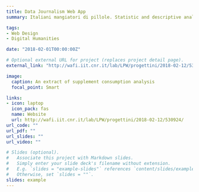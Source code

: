 ```yaml
---
title: Data Journalism Web App
summary: Italiani mangiatori di pillole. Statistic and descriptive analysis of medical data as result of a Data Journalism investigation about supplement consumption in Italy. Data is extracted, cleaned up and organized in CSV tables, managed through a database SQL. Query API are in PHP. The implemented software receives data through AJAX and return them in Json format to a script that processes them and show them in a client-readable format (charts displayed in a user interface).

tags:
- Web Design
- Digital Humanities 

date: "2018-02-01T00:00:00Z"

# Optional external URL for project (replaces project detail page).
external_link: "http://wafi.iit.cnr.it/lab/LPW/progettini/2018-02-12/530924/"

image:
  caption: An extract of supplement consumption analysis
  focal_point: Smart

links:
- icon: laptop
  icon_pack: fas
  name: Website
  url: http://wafi.iit.cnr.it/lab/LPW/progettini/2018-02-12/530924/
url_code: ""
url_pdf: ""
url_slides: ""
url_video: ""

# Slides (optional).
#   Associate this project with Markdown slides.
#   Simply enter your slide deck's filename without extension.
#   E.g. `slides = "example-slides"` references `content/slides/example-slides.md`.
#   Otherwise, set `slides = ""`.
slides: example
---
```


